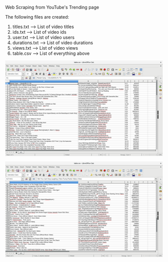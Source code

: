 Web Scraping from YouTube's Trending page

The following files are created:
  1. titles.txt 	  --> List of video titles
  2. ids.txt 		    --> List of video ids
  3. user.txt 		  --> List of video users
  4. durations.txt	-->	List of video durations
  5. views.txt		  -->	List of video views
  6. table.csv		  --> List of everything above
  
![program-execution](images/screenshot_1.png)

![program-execution](images/screenshot_2.png)
